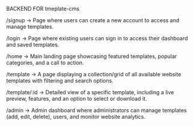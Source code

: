  BACKEND FOR tmeplate-cms

/signup
→ Page where users can create a new account to access and manage templates.

/login
→ Page where existing users can sign in to access their dashboard and saved templates.

/home
→ Main landing page showcasing featured templates, popular categories, and a call to action.

/template
→ A page displaying a collection/grid of all available website templates with filtering and search options.

/template/:id
→ Detailed view of a specific template, including a live preview, features, and an option to select or download it.

/admin
→ Admin dashboard where administrators can manage templates (add, edit, delete), users, and monitor website analytics.
